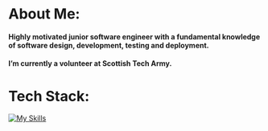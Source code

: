 # About Me:
#### Highly motivated junior software engineer with a fundamental knowledge of software design, development, testing and deployment.
#### I’m currently a volunteer at Scottish Tech Army.
# Tech Stack:



[![My Skills](https://skillicons.dev/icons?i=html,js,css,mongodb,express,react&perline=3)](https://skillicons.dev)


<!--
**gergacio/gergacio** is a ✨ _special_ ✨ repository because its `README.md` (this file) appears on your GitHub profile.

Here are some ideas to get you started:

- 🔭 I’m currently working on ...
- 🌱 I’m currently learning ...
- 👯 I’m looking to collaborate on ...
- 🤔 I’m looking for help with ...
- 💬 Ask me about ...
- 📫 How to reach me: ...
- 😄 Pronouns: ...
- ⚡ Fun fact: ...
-->



